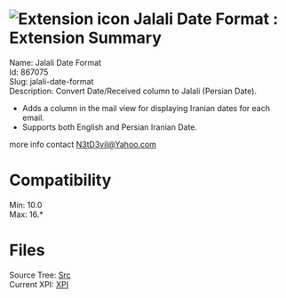 # ![Extension icon](https://addons.thunderbird.net/user-media/addon_icons/867/867075-64.png?modified=1508858624) Jalali Date Format : Extension Summary

Name: Jalali Date Format  
Id: 867075  
Slug: jalali-date-format  
Description: Convert Date/Received column to Jalali (Persian Date).

* Adds a column in the mail view for displaying Iranian dates for each email.
* Supports both English and Persian Iranian Date.

more info contact N3tD3vil@Yahoo.com
  

# Compatibility
Min: 10.0  
Max: 16.*  

# Files

Source Tree: [Src](C:/Dev/Thunderbird/ThunderKdB/xall/xOther/867075-jalali-date-format/src)  
Current XPI: [XPI](C:/Dev/Thunderbird/ThunderKdB/xall/xOther/867075-jalali-date-format/xpi)  



